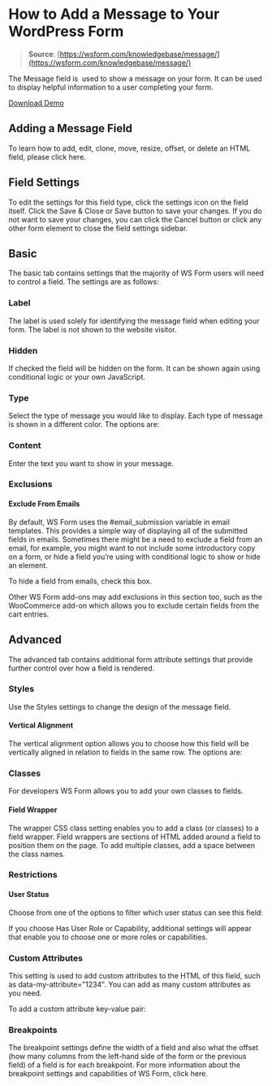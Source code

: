 # How to Add a Message to Your WordPress Form

> **Source**: [https://wsform.com/knowledgebase/message/](https://wsform.com/knowledgebase/message/)


The Message field is  used to show a message on your form. It can be used to display helpful information to a user completing your form.

[Download Demo](https://wsform.com/plugin-support/form-download.php?id=13583)
## Adding a Message Field

To learn how to add, edit, clone, move, resize, offset, or delete an HTML field, please click here.

## Field Settings

To edit the settings for this field type, click the settings  icon on the field itself. Click the Save & Close or Save button to save your changes. If you do not want to save your changes, you can click the Cancel button or click any other form element to close the field settings sidebar.

## Basic

The basic tab contains settings that the majority of WS Form users will need to control a field. The settings are as follows:

### Label

The label is used solely for identifying the message field when editing your form. The label is not shown to the website visitor.

### Hidden

If checked the field will be hidden on the form. It can be shown again using conditional logic or your own JavaScript.

### Type

Select the type of message you would like to display. Each type of message is shown in a different color. The options are:

### Content

Enter the text you want to show in your message.

### Exclusions

#### Exclude From Emails

By default, WS Form uses the #email_submission variable in email templates. This provides a simple way of displaying all of the submitted fields in emails. Sometimes there might be a need to exclude a field from an email, for example, you might want to not include some introductory copy on a form, or hide a field you’re using with conditional logic to show or hide an element.

To hide a field from emails, check this box.

Other WS Form add-ons may add exclusions in this section too, such as the WooCommerce add-on which allows you to exclude certain fields from the cart entries.

## Advanced

The advanced tab contains additional form attribute settings that provide further control over how a field is rendered.

### Styles

Use the Styles settings to change the design of the message field.

#### Vertical Alignment

The vertical alignment option allows you to choose how this field will be vertically aligned in relation to fields in the same row. The options are:

### Classes

For developers WS Form allows you to add your own classes to fields.

#### Field Wrapper

The wrapper CSS class setting enables you to add a class (or classes) to a field wrapper. Field wrappers are sections of HTML added around a field to position them on the page. To add multiple classes, add a space between the class names.

### Restrictions

#### User Status

Choose from one of the options to filter which user status can see this field:

If you choose Has User Role or Capability, additional settings will appear that enable you to choose one or more roles or capabilities.

### Custom Attributes

This setting is used to add custom attributes to the HTML of this field, such as data-my-attribute="1234". You can add as many custom attributes as you need.

To add a custom attribute key-value pair:

### Breakpoints

The breakpoint settings define the width of a field and also what the offset (how many columns from the left-hand side of the form or the previous field) of a field is for each breakpoint. For more information about the breakpoint settings and capabilities of WS Form, click here.
